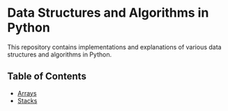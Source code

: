 # Data Structures and Algorithms in Python

This repository contains implementations and explanations of various data structures and algorithms in Python.

## Table of Contents

- [Arrays](https://github.com/odbalapure/data-structures-algorithms/tree/master/arrays)
- [Stacks](https://github.com/odbalapure/data-structures-algorithms/tree/master/stacks)